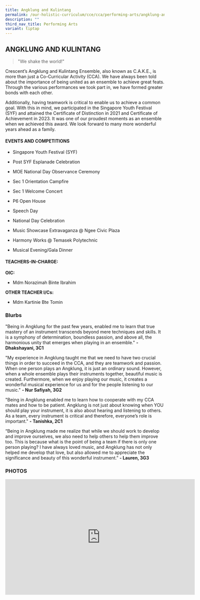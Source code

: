 ```yaml
---
title: Angklung and Kulintang
permalink: /our-holistic-curriculum/cce/cca/performing-arts/angklung-and-kulintang/
description: ""
third_nav_title: Performing Arts
variant: tiptap
---
```

<h2><strong>ANGKLUNG AND KULINTANG</strong></h2>
<blockquote>
<p>"We shake the world!"</p>
</blockquote>
<p>Crescent’s Angklung and Kulintang Ensemble, also known as C.A.K.E., is
more than just a Co-Curricular Activity (CCA). We have always been told
about the importance of being united as an ensemble to achieve great feats.
Through the various performances we took part in, we have formed greater
bonds with each other.&nbsp;</p>
<p>Additionally, having teamwork is critical to enable us to achieve a common
goal. With this in mind, we participated in the Singapore Youth Festival
(SYF) and attained the Certificate of Distinction in 2021 and Certificate
of Achievement in 2023. It was one of our proudest moments as an ensemble
when we achieved this award. We look forward to many more wonderful years
ahead as a family.</p>
<h4><strong>EVENTS AND COMPETITIONS</strong></h4>
<ul data-tight="true" class="tight">
<li>
<p>Singapore Youth Festival (SYF)</p>
</li>
<li>
<p>Post SYF Esplanade Celebration</p>
</li>
<li>
<p>MOE National Day Observance Ceremony</p>
</li>
<li>
<p>Sec 1 Orientation Campfire</p>
</li>
<li>
<p>Sec 1 Welcome Concert</p>
</li>
<li>
<p>P6 Open House</p>
</li>
<li>
<p>Speech Day</p>
</li>
<li>
<p>National Day Celebration</p>
</li>
<li>
<p>Music Showcase Extravaganza @ Ngee Civic Plaza</p>
</li>
<li>
<p>Harmony Works @ Temasek Polytechnic</p>
</li>
<li>
<p>Musical Evening/Gala Dinner</p>
</li>
</ul>
<h4><strong>TEACHERS-IN-CHARGE:</strong></h4>
<p><strong>OIC:</strong>
</p>
<ul data-tight="true" class="tight">
<li>
<p>Mdm Norazimah Binte Ibrahim</p>
</li>
</ul>
<p><strong>OTHER TEACHER I/Cs:</strong>
</p>
<ul data-tight="true" class="tight">
<li>
<p>Mdm Kartinie Bte Tomin</p>
</li>
</ul>
<h3><strong>Blurbs</strong></h3>
<p>"Being in Angklung for the past few years, enabled me to learn that true
mastery of an instrument transcends beyond mere techniques and skills.
It is a symphony of determination, boundless passion, and above all, the
harmonious unity that emerges when playing in an ensemble." <strong>- Dhakshayani, 3C1</strong>
</p>
<p>"My experience in Angklung taught me that we need to have two crucial
things in order to succeed in the CCA, and they are teamwork and passion.
When one person plays an Angklung, it is just an ordinary sound. However,
when a whole ensemble plays their instruments together, beautiful music
is created. Furthermore, when we enjoy playing our music, it creates a
wonderful musical experience for us and for the people listening to our
music." <strong>- Nur Safiyah, 3G2</strong>
</p>
<p>"Being in Angklung enabled me to learn how to cooperate with my CCA mates
and how to be patient. Angklung is not just about knowing when YOU should
play your instrument, it is also about hearing and listening to others.
As a team, every instrument is critical and therefore, everyone’s role
is important." <strong>- Tanishka, 2C1</strong>
</p>
<p>“Being in Angklung made me realize that while we should work to develop
and improve ourselves, we also need to help others to help them improve
too. This is because what is the point of being a team if there is only
one person playing? I have always loved music, and Angklung has not only
helped me develop that love, but also allowed me to appreciate the significance
and beauty of this wonderful instrument.” <strong>- Lauren, 3G3</strong>
</p>
<h3><strong>PHOTOS</strong></h3>
<div class="iframe-wrapper">
<iframe height="366" width="600" allowfullscreen="true" frameborder="0" src="https://docs.google.com/presentation/d/e/2PACX-1vR2pq4xXBktO2h60i333eVT0T_JZQZo-kjL8yGW1bgO6i0973kb7aftvVUyWq5JNsV8IpqULQjJPpqs/embed?start=true&amp;loop=true&amp;delayms=3000"></iframe>
</div>
<p></p>